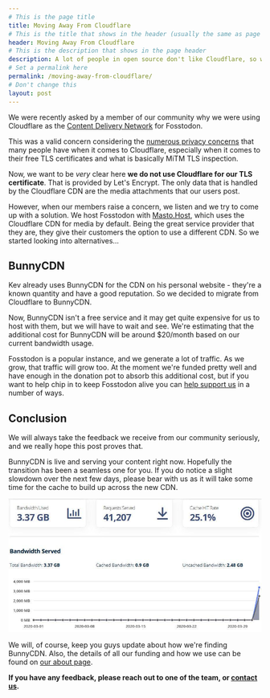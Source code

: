 ```yaml
---
# This is the page title
title: Moving Away From Cloudflare
# This is the title that shows in the header (usually the same as page title)
header: Moving Away From Cloudflare
# This is the description that shows in the page header
description: A lot of people in open source don't like Cloudflare, so we stopped using it.
# Set a permalink here
permalink: /moving-away-from-cloudflare/
# Don't change this
layout: post
---
```


We were recently asked by a member of our community why we were using Cloudflare as the [Content Delivery Network](https://en.wikipedia.org/wiki/Content_delivery_network) for Fosstodon.

This was a valid concern considering the [numerous privacy concerns](https://git.nixnet.xyz/you/stop_cloudflare) that many people have when it comes to Cloudflare, especially when it comes to their free TLS certificates and what is basically MiTM TLS inspection. <!--more-->

Now, we want to be *very* clear here **we do not use Cloudflare for our TLS certificate**. That is provided by Let's Encrypt. The only data that is handled by the Cloudflare CDN are the media attachments that our users post.

However, when our members raise a concern, we listen and we try to come up with a solution. We host Fosstodon with [Masto.Host](https://masto.host), which uses the Cloudflare CDN for media by default. Being the great service provider that they are, they give their customers the option to use a different CDN. So we started looking into alternatives...

## BunnyCDN

Kev already uses BunnyCDN for the CDN on his personal website - they're a known quantity and have a good reputation. So we decided to migrate from Cloudflare to BunnyCDN.

Now, BunnyCDN isn't a free service and it may get quite expensive for us to host with them, but we will have to wait and see. We're estimating that the additional cost for BunnyCDN will be around $20/month based on our current bandwidth usage.

Fosstodon is a popular instance, and we generate a lot of traffic. As we grow, that traffic will grow too. At the moment we're funded pretty well and have enough in the donation pot to absorb this additional cost, but if you want to help chip in to keep Fosstodon alive you can [help support us](/support) in a number of ways.

## Conclusion

We will always take the feedback we receive from our community seriously, and we really hope this post proves that.

BunnyCDN is live and serving your content right now. Hopefully the transition has been a seamless one for you. If you do notice a slight slowdown over the next few days, please bear with us as it will take some time for the cache to build up across the new CDN.

![Bunny CDN](/assets/images/bunny-cdn.jpeg)

We will, of course, keep you guys update about how we're finding BunnyCDN. Also, the details of all our funding and how we use can be found on [our about page](/about).

**If you have any feedback, please reach out to one of the team, or [contact us](/contact).**
